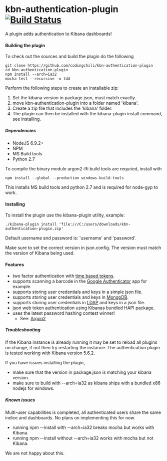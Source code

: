 # kbn-authentication-plugin [![Build Status](https://travis-ci.org/codingchili/kbn-authentication-plugin.svg?branch=master)](https://travis-ci.org/codingchili/kbn-authentication-plugin)
A plugin adds authentication to Kibana dashboards!


#### Building the plugin
To check out the sources and build the plugin do the following
```
git clone https://github.com/codingchili/kbn-authentication-plugin
cd kbn-authentication-plugin
npm install --arch=ia32
mocha test --recursive -u tdd
```
Perform the following steps to create an installable zip:
1. Set the kibana version in package.json, must match exactly.
1. move kbn-authentication-plugin into a folder named 'kibana'.
2. Create a zip file that includes the 'kibana' folder.
4. The plugin can then be installed with the kibana-plugin install command, see installing.

##### Dependencies

- NodeJS 6.9.2+
- NPM
- MS Build tools
- Python 2.7

To compile the binary module argon2-ffi build tools are requried, install with
```
npm install --global --production windows-build-tools
```
This installs MS build tools and python 2.7 and is required for node-gyp to work.

#### Installing
To install the plugin use the kibana-plugin utility, example:
```
./kibana-plugin install 'file:///C:/users/downloads/kbn-authentication-plugin.zip'
```

Default username and password is: 'username' and 'password'.

Make sure to set the correct version in json.config. The version must match the version of Kibana being used.

#### Features
- two factor authentication with [time based tokens](https://en.wikipedia.org/wiki/Time-based_One-time_Password_Algorithm).
- supports scanning a barcode in the [Google Authenticator](https://www.google.se/search?q=Google+authenticator) app for example.
- supports storing user credentials and keys in a simple json file.
- supports storing user credentials and keys in [MongoDB](https://www.mongodb.com/).
- supports storing user credentials in [LDAP](https://en.wikipedia.org/wiki/Lightweight_Directory_Access_Protocol) and keys in a json file.
- json web token authentication using Kibanas bundled HAPI package.
- uses the latest password hashing contest winner!
  - See: [Argon2](https://password-hashing.net/)

##### Troubleshooting
If the Kibana instance is already running it may be set to reload all plugins on change, if not then try restarting the instance. The authentication plugin is tested working with Kibana version 5.6.2.

If you have issues installing the plugin,
- make sure that the version in package.json is matching your kibana version.
- make sure to build with --arch=ia32 as kibana ships with a bundled x86 nodejs for windows.


##### Known issues
Multi-user capabilities is completed, all authenticated users share the same indice and dashboards.
No plans on implementing this for now.

- running npm --install with --arch=ia32 breaks mocha but works with Kibana.
- running npm --install without --arch=ia32 works with mocha but not Kibana.

We are not happy about this.